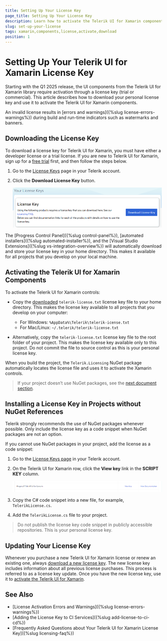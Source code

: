 ```yaml
---
title: Setting Up Your License Key
page_title: Setting Up Your License Key
description: Learn how to activate the Telerik UI for Xamarin components by downloading and setting up your Telerik components license key.
slug: set-up-your-license
tags: xamarin,components,license,activate,download
position: 1
---
```


# Setting Up Your Telerik UI for Xamarin License Key

Starting with the Q1 2025 release, the UI components from the Telerik UI for Xamarin library require activation through a license key (trial or commercial). This article describes how to download your personal license key and use it to activate the Telerik UI for Xamarin components.

An invalid license results in [errors and warnings]({%slug license-errors-warnings%}) during build and run-time indicators such as watermarks and banners.

## Downloading the License Key

To download a license key for Telerik UI for Xamarin, you must have either a developer license or a trial license. If you are new to Telerik UI for Xamarin, sign up for a [free trial](https://www.telerik.com/try/ui-for-xamarin) first, and then follow the steps below.

1. Go to the [License Keys](https://www.telerik.com/account/your-licenses/license-keys/new) page in your Telerik account.

1. Click the **Download License Key** button.

    ![Download a Telerik UI for Xamarin License Key](./images/download-license-key.png)

The [Progress Control Panel]({%slug control-panel%}), [automated installers]({%slug automated-installer%}), and the [Visual Studio Extensions]({%slug vs-integration-overview%}) will automatically download and store your license key in your home directory. This makes it available for all projects that you develop on your local machine.

## Activating the Telerik UI for Xamarin Components

To activate the Telerik UI for Xamarin controls:

* Copy the [downloaded](#downloading-the-license-key) `telerik-license.txt` license key file to your home directory. This makes the license key available to all projects that you develop on your computer:

    * For Windows: `%AppData%\Telerik\telerik-icense.txt`
    * For Mac/Linux: `~/.telerik/telerik-license.txt`

* Alternatively, copy the `telerik-license.txt` license key file to the root folder of your project. This makes the license key available only to this project. Do not commit the file to source control as this is your personal license key.

When you build the project, the `Telerik.Licensing` NuGet package automatically locates the license file and uses it to activate the Xamarin controls.

> If your project doesn’t use NuGet packages, see the [next document section](#installing-a-license-key-in-projects-without-nuget-references).

## Installing a License Key in Projects without NuGet References

Telerik strongly recommends the use of NuGet packages whenever possible. Only include the license key as a code snippet when NuGet packages are not an option.

If you cannot use NuGet packages in your project, add the license as a code snippet:

1. Go to the [License Keys page](https://www.telerik.com/account/your-licenses/license-keys/new) in your Telerik account.

1. On the Telerik UI for Xamarin row, click the **View key** link in the **SCRIPT KEY** column.

    ![Download a Telerik UI for Xamarin Script Key](./images/download-script-key.png)

1. Copy the C# code snippet into a new file, for example, `TelerikLicense.cs`.

1. Add the `TelerikLicense.cs` file to your project.

>Do not publish the license key code snippet in publicly accessible repositories. This is your personal license key.

## Updating Your License Key

Whenever you purchase a new Telerik UI for Xamarin license or renew an existing one, always [download a new license key](#downloading-the-license-key). The new license key includes information about all previous license purchases. This process is referred to as a license key update. Once you have the new license key, use it to [activate the Telerik UI for Xamarin](#activating-the-telerik-ui-for-net-maui-components).

## See Also

* [License Activation Errors and Warnings]({%slug license-errors-warnings%})
* [Adding the License Key to CI Services]({%slug add-license-to-ci-cd%})
* [Frequently Asked Questions about Your Telerik UI for Xamarin License Key]({%slug licensing-faq%})
